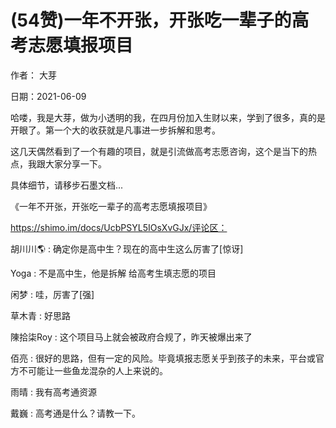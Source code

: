 
# (54赞)一年不开张，开张吃一辈子的高考志愿填报项目

作者：  大芽

日期：2021-06-09

哈喽，我是大芽，做为小透明的我，在四月份加入生财以来，学到了很多，真的是开眼了。第一个大的收获就是凡事进一步拆解和思考。

这几天偶然看到了一个有趣的项目，就是引流做高考志愿咨询，这个是当下的热点，我跟大家分享一下。

具体细节，请移步石墨文档...

《一年不开张，开张吃一辈子的高考志愿填报项目》

https://shimo.im/docs/UcbPSYL5IOsXvGJx/评论区：

胡川川🌎 : 确定你是高中生？现在的高中生这么厉害了[惊讶]

Yoga : 不是高中生，他是拆解  给高考生填志愿的项目

闲梦 : 哇，厉害了[强]

草木青 : 好思路

陳拾柒Roy : 这个项目马上就会被政府合规了，昨天被爆出来了

佰亮 : 很好的思路，但有一定的风险。毕竟填报志愿关乎到孩子的未来，平台或官方不可能让一些鱼龙混杂的人上来说的。

雨晴 : 我有高考通资源

戴巍 : 高考通是什么？请教一下。

